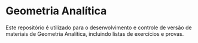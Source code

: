 # Geometria Analítica
Este repositório é utilizado para o desenvolvimento e controle de versão de materiais de Geometria Analítica, incluindo listas de exercícios e provas.

